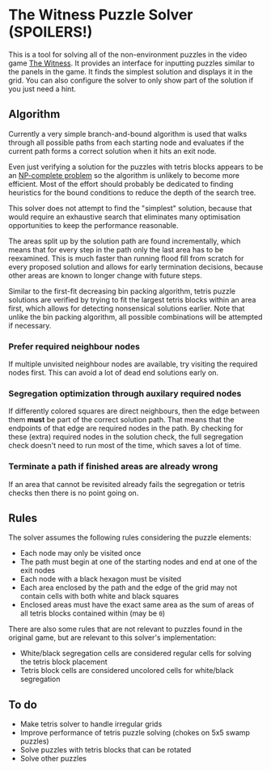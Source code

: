 The Witness Puzzle Solver (SPOILERS!)
=====================================

This is a tool for solving all of the non-environment puzzles in the video game
[The Witness](http://store.steampowered.com/app/210970/). It provides an
interface for inputting puzzles similar to the panels in the game. It finds the
simplest solution and displays it in the grid. You can also configure the solver
to only show part of the solution if you just need a hint.

Algorithm
---------

Currently a very simple branch-and-bound algorithm is used that walks through
all possible paths from each starting node and evaluates if the current path
forms a correct solution when it hits an exit node.

Even just verifying a solution for the puzzles with tetris blocks appears to be
an [NP-complete problem](https://en.wikipedia.org/wiki/Tetris#Computational_complexity)
so the algorithm is unlikely to become more efficient. Most of the effort should
probably be dedicated to finding heuristics for the bound conditions to reduce
the depth of the search tree.

This solver does not attempt to find the "simplest" solution, because that would
require an exhaustive search that eliminates many optimisation opportunities to
keep the performance reasonable.

The areas split up by the solution path are found incrementally, which means
that for every step in the path only the last area has to be reexamined. This
is much faster than running flood fill from scratch for every proposed solution
and allows for early termination decisions, because other areas are known to
longer change with future steps.

Similar to the first-fit decreasing bin packing algorithm, tetris puzzle
solutions are verified by trying to fit the largest tetris blocks within an area
first, which allows for detecting nonsensical solutions earlier. Note that
unlike the bin packing algorithm, all possible combinations will be attempted if
necessary.

### Prefer required neighbour nodes

If multiple unvisited neighbour nodes are available, try visiting the required
nodes first. This can avoid a lot of dead end solutions early on.

### Segregation optimization through auxilary required nodes

If differently colored squares are direct neighbours, then the edge between them
**must** be part of the correct solution path. That means that the endpoints of
that edge are required nodes in the path. By checking for these (extra) required
nodes in the solution check, the full segregation check doesn't need to run most
of the time, which saves a lot of time.

### Terminate a path if finished areas are already wrong

If an area that cannot be revisited already fails the segregation or tetris
checks then there is no point going on.

Rules
-----

The solver assumes the following rules considering the puzzle elements:

- Each node may only be visited once
- The path must begin at one of the starting nodes and end at one of the exit
nodes
- Each node with a black hexagon must be visited
- Each area enclosed by the path and the edge of the grid may not contain cells
with both white and black squares
- Enclosed areas must have the exact same area as the sum of areas of all tetris
blocks contained within (may be `0`)

There are also some rules that are not relevant to puzzles found in the original
game, but are relevant to this solver's implementation:

- White/black segregation cells are considered regular cells for solving the
tetris block placement
- Tetris block cells are considered uncolored cells for white/black segregation

To do
-----

- Make tetris solver to handle irregular grids
- Improve performance of tetris puzzle solving (chokes on 5x5 swamp puzzles)
- Solve puzzles with tetris blocks that can be rotated
- Solve other puzzles